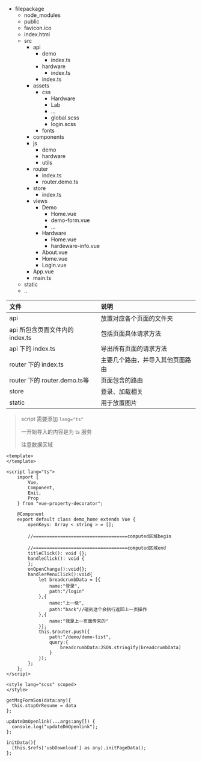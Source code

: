 
- filepackage
  + node_modules
  + public
   - favicon.ico
   - index.html
  + src
    - api
      + demo
        - index.ts
      + hardware
        - index.ts
      + index.ts
    - assets
      + css
        - Hardware
        - Lab
        - ...
        - global.scss
        - login.scss
      + fonts
    - components
    - js
      + demo
      + hardware
      + utils
    - router
      + index.ts
      + router.demo.ts 
    - store
      + index.ts
    - views
      + Demo
        - Home.vue
        - demo-form.vue
        - ...
      + Hardware
        - Home.vue
        - hardeware-info.vue
      + About.vue
      + Home.vue
      + Login.vue
    - App.vue
    - main.ts
  + static
  + ..

文件 | 说明  
:- | :- 
api | 放置对应各个页面的文件夹
api 所包含页面文件内的 index.ts | 包括页面具体请求方法
api 下的 index.ts | 导出所有页面的请求方法  
router 下的 index.ts | 主要几个路由，并导入其他页面路由
router 下的 router.demo.ts等 | 页面包含的路由
store | 登录、加载相关
static | 用于放置图片

> script 需要添加 `lang="ts"`  
> 
> 一开始导入的内容是为 ts 服务  
> 
> 注意数据区域  
```
<template>
</template>

<script lang="ts">
	import {
		Vue,
		Component,
		Emit,
		Prop
	} from "vue-property-decorator";

	@Component
	export default class demo_home extends Vue {
		openKeys: Array < string > = [];

		//===================================computed区域begin
		
		//===================================computed区域end
		titleClick(): void {};
		handleClick(): void { 
		};
		onOpenChange():void{};
		handlerMenuClick():void{
			let breadcrumbData = [{
				name:"登录",
				path:"/login"
			},{
				name:"上一级",
				path:"back"//碰到这个会执行返回上一页操作
			},{
				name:"我是上一页面传来的"
			}];
			this.$router.push({
				path:"/demo/demo-list",
				query:{
					breadcrumbData:JSON.stringify(breadcrumbData)
				}
			});
		};
	};
</script>

<style lang="scss" scoped>
</style>
```

```
getMsgFormSon(data:any){
  this.stopOrResume = data
};

updateDmOpenlink(...args:any[]) {
  console.log("updateDmOpenlink");
};

initData(){
  (this.$refs['usbDownload'] as any).initPageData();
};
```
